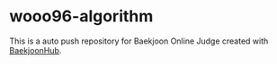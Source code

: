 # wooo96-algorithm
This is a auto push repository for Baekjoon Online Judge created with [BaekjoonHub](https://github.com/BaekjoonHub/BaekjoonHub).
